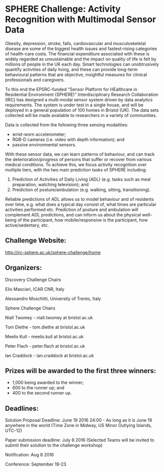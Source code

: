 # SPHERE Challenge: Activity Recognition with Multimodal Sensor Data [](#introduction)

Obesity, depression, stroke, falls, cardiovascular and musculoskeletal
disease are some of the biggest health issues and fastest-rising categories
of health-care costs. The financial expenditure associated with these is
widely regarded as unsustainable and the impact on quality of life is felt
by millions of people in the UK each day. Smart technologies can
unobtrusively quantify activities of daily living, and these can provide
long-term behavioural patterns that are objective, insightful measures for
clinical professionals and caregivers.

To this end the EPSRC-funded "Sensor Platform for HEalthcare in Residential
Environment (SPHERE)" Interdisciplinary Research Collaboration (IRC) has
designed a multi-modal sensor system driven by data analytics requirements.
The system is under test in a single house, and will be deployed in a
general population of 100 homes in Bristol (UK). The data sets collected
will be made available to researchers in a variety of communities.

Data is collected from the following three sensing modalities:

- wrist-worn accelerometer;
- RGB-D cameras (i.e. video with depth information); and
- passive environmental sensors.

With these sensor data, we can learn patterns of behaviour, and can track
the deterioration/progress of persons that suffer or recover from various
medical conditions. To achieve this, we focus activity recognition over
multiple tiers, with the two main prediction tasks of SPHERE including:

1. Prediction of Activities of Daily Living (ADL) (e.g. tasks such as meal
   preparation, watching television); and
2. Prediction of posture/ambulation (e.g. walking, sitting, transitioning).

Reliable predictions of ADL allows us to model behaviour and of residents
over time, e.g. what does a typical day consist of, what times are
particular activities performed etc. Prediction of posture and ambulation
will complement ADL predictions, and can inform us about the physical
well-being of the participant, how mobile/responsive is the participant,
how active/sedentary, etc.


## Challenge Website: [](#website)

http://irc-sphere.ac.uk/sphere-challenge/home

## Organizers: [](#organizers)

Discovery Challenge Chairs

Elio Masciari, ICAR CNR, Italy

Alessandro Moschitti, University of Trento, Italy

Sphere Challenge Chairs

Niall Twomey - niall.twomey at bristol.ac.uk

Tom Diethe - tom.diethe at bristol.ac.uk

Meelis Kull - meelis.kull at bristol.ac.uk

Peter Flach - peter.flach at bristol.ac.uk

Ian Craddock - ian.craddock at bristol.ac.uk


## Prizes will be awarded to the first three winners: [](#prizes)

- 1,000 being awarded to the winner;
- 600 to the runner up; and
- 400 to the second runner up.



## Deadlines:[](#deadlines)

Solution Proposal Deadline: June 19 2016 24:00 - As long as it is June 19
anywhere in the world (Time Zone in Midway, US Minor Outlying Islands,
UTC-12)

Paper submission deadline: July 8 2016 (Selected Teams will be invited to
submit their solution to the challenge workshop)

Notification: Aug 8 2016

Conference: September 19-23

